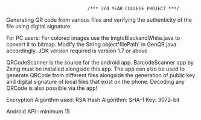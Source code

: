                                   /*** 3rd YEAR COLLEGE PROJECT ***/

Generating QR code from various files and verifying the authenticity of the file using digital signature

For PC users:
For colored images use the ImgtoBlackandWhite.java to convert it to bitmap.
Modify the String object'filePath' in GenQR.java accordingly.
JDK version required is version 1.7 or above 

QRCodeScanner is the source for the android app. BarcodeScanner app by Zxing must be installed alongside this app.
The app can also be used to generate QRCode from different files alongside the generation of public key and digital signature of local files that exist on the phone.
Decoding any QRCode is also possible via the app!

Encryption Algorithm used: RSA
Hash Algorithm: SHA-1
Key: 3072-bit

Android API : minimum 15


